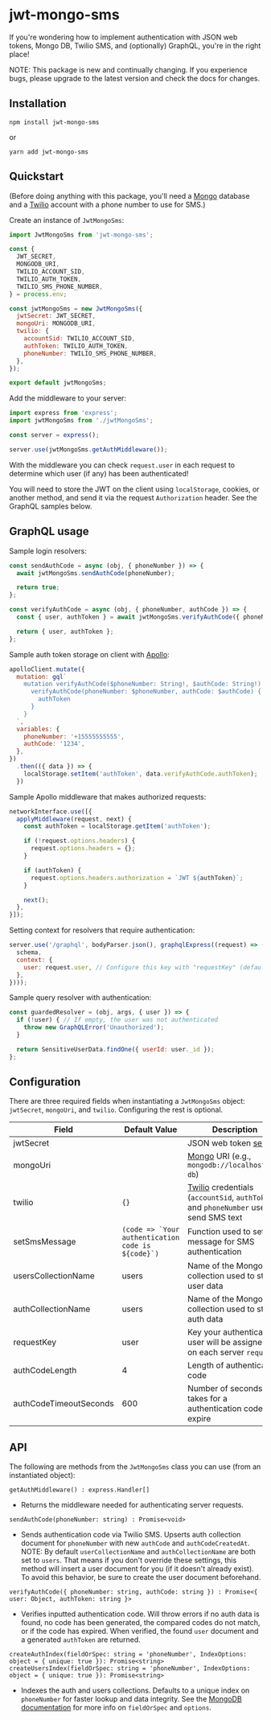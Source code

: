 # jwt-mongo-sms

If you're wondering how to implement authentication with JSON web tokens, Mongo DB, Twilio SMS, and (optionally) GraphQL, you're in the right place!

NOTE: This package is new and continually changing. If you experience bugs, please upgrade to the latest version and check the docs for changes.

## Installation

```
npm install jwt-mongo-sms
```

or

```
yarn add jwt-mongo-sms
```

## Quickstart

(Before doing anything with this package, you'll need a [Mongo](https://www.mongodb.com/) database and a [Twilio](https://www.twilio.com/) account with a phone number to use for SMS.)

Create an instance of `JwtMongoSms`:
```javascript
import JwtMongoSms from 'jwt-mongo-sms';

const {
  JWT_SECRET,
  MONGODB_URI,
  TWILIO_ACCOUNT_SID,
  TWILIO_AUTH_TOKEN,
  TWILIO_SMS_PHONE_NUMBER,
} = process.env;

const jwtMongoSms = new JwtMongoSms({
  jwtSecret: JWT_SECRET,
  mongoUri: MONGODB_URI,
  twilio: {
    accountSid: TWILIO_ACCOUNT_SID,
    authToken: TWILIO_AUTH_TOKEN,
    phoneNumber: TWILIO_SMS_PHONE_NUMBER,
  },
});

export default jwtMongoSms;
```

Add the middleware to your server:
```javascript
import express from 'express';
import jwtMongoSms from './jwtMongoSms';

const server = express();

server.use(jwtMongoSms.getAuthMiddleware());
```

With the middleware you can check `request.user` in each request to determine which user (if any) has been authenticated!

You will need to store the JWT on the client using `localStorage`, cookies, or another method, and send it via the request `Authorization` header. See the GraphQL samples below.

## GraphQL usage

Sample login resolvers:
```javascript
const sendAuthCode = async (obj, { phoneNumber }) => {
  await jwtMongoSms.sendAuthCode(phoneNumber);

  return true;
};

const verifyAuthCode = async (obj, { phoneNumber, authCode }) => {
  const { user, authToken } = await jwtMongoSms.verifyAuthCode({ phoneNumber, authCode });

  return { user, authToken };
};
```

Sample auth token storage on client with [Apollo](https://www.npmjs.com/package/apollo-client):
```javascript
apolloClient.mutate({
  mutation: gql`
    mutation verifyAuthCode($phoneNumber: String!, $authCode: String!) {
      verifyAuthCode(phoneNumber: $phoneNumber, authCode: $authCode) {
        authToken
      }
    }
  `,
  variables: {
    phoneNumber: '+15555555555',
    authCode: '1234',
  },
})
  .then(({ data }) => {
    localStorage.setItem('authToken', data.verifyAuthCode.authToken);
  })
```

Sample Apollo middleware that makes authorized requests:
```javascript
networkInterface.use([{
  applyMiddleware(request, next) {
    const authToken = localStorage.getItem('authToken');

    if (!request.options.headers) {
      request.options.headers = {};
    }

    if (authToken) {
      request.options.headers.authorization = `JWT ${authToken}`;
    }

    next();
  },
}]);
```

Setting context for resolvers that require authentication:
```javascript
server.use('/graphql', bodyParser.json(), graphqlExpress((request) => ({
  schema,
  context: {
    user: request.user, // Configure this key with "requestKey" (defaults to "user")
  },
})));
```

Sample query resolver with authentication:
```javascript
const guardedResolver = (obj, args, { user }) => {
  if (!user) { // If empty, the user was not authenticated
    throw new GraphQLError('Unauthorized');
  }

  return SensitiveUserData.findOne({ userId: user._id });
};
```

## Configuration

There are three required fields when instantiating a `JwtMongoSms` object: `jwtSecret`, `mongoUri`, and `twilio`. Configuring the rest is optional.

Field|Default Value|Description
---|---|---
jwtSecret||JSON web token [secret](https://jwt.io/introduction/)
mongoUri||[Mongo](https://www.mongodb.com/) URI (e.g., `mongodb://localhost/my-db`)
twilio|`{}`|[Twilio](https://www.twilio.com/) credentials (`accountSid`, `authToken`) and `phoneNumber` used to send SMS text
setSmsMessage|```(code => `Your authentication code is ${code}`)```|Function used to set the message for SMS authentication
usersCollectionName|users|Name of the Mongo collection used to store user data
authCollectionName|users|Name of the Mongo collection used to store auth data
requestKey|user|Key your authenticated user will be assigned to on each server `request`
authCodeLength|4|Length of authentication code
authCodeTimeoutSeconds|600|Number of seconds it takes for a authentication code to expire

## API

The following are methods from the `JwtMongoSms` class you can use (from an instantiated object):

```
getAuthMiddleware() : express.Handler[]
```

* Returns the middleware needed for authenticating server requests.

```
sendAuthCode(phoneNumber: string) : Promise<void>
```

* Sends authentication code via Twilio SMS. Upserts auth collection document for `phoneNumber` with new `authCode` and `authCodeCreatedAt`. NOTE: By default `userCollectionName` and `authCollectionName` are both set to `users`. That means if you don't override these settings, this method will insert a user document for you (if it doesn't already exist). To avoid this behavior, be sure to create the user document beforehand.

```
verifyAuthCode({ phoneNumber: string, authCode: string }) : Promise<{ user: Object, authToken: string }>
```

* Verifies inputted authentication code. Will throw errors if no auth data is found, no code has been generated, the compared codes do not match, or if the code has expired. When verified, the found `user` document and a generated `authToken` are returned.

```
createAuthIndex(fieldOrSpec: string = 'phoneNumber', IndexOptions: object = { unique: true }): Promise<string>
createUsersIndex(fieldOrSpec: string = 'phoneNumber', IndexOptions: object = { unique: true }): Promise<string>
```

* Indexes the auth and users collections. Defaults to a unique index on `phoneNumber` for faster lookup and data integrity. See the [MongoDB documentation](http://mongodb.github.io/node-mongodb-native/2.1/api/Collection.html#createIndex) for more info on `fieldOrSpec` and `options`.

